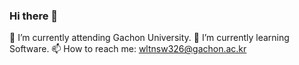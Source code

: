 ### Hi there 👋

🔭 I’m currently attending Gachon University.
🌱 I’m currently learning Software.
📫 How to reach me: wltnsw326@gachon.ac.kr
<!--
**wltnid326/wltnid326** is a ✨ _special_ ✨ repository because its `README.md` (this file) appears on your GitHub profile.

Here are some ideas to get you started:

- 🔭 I’m currently working on ...
- 🌱 I’m currently learning ...
- 👯 I’m looking to collaborate on ...
- 🤔 I’m looking for help with ...
- 💬 Ask me about ...
- 📫 How to reach me: ...
- 😄 Pronouns: ...
- ⚡ Fun fact: ...
-->

